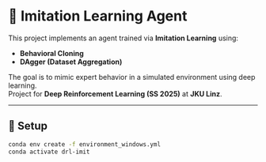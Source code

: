 # 🧠 Imitation Learning Agent

This project implements an agent trained via **Imitation Learning** using:
- **Behavioral Cloning**
- **DAgger (Dataset Aggregation)**

The goal is to mimic expert behavior in a simulated environment using deep learning.  
Project for **Deep Reinforcement Learning (SS 2025)** at **JKU Linz**.

---

## 🧪 Setup

```bash
conda env create -f environment_windows.yml
conda activate drl-imit
```
